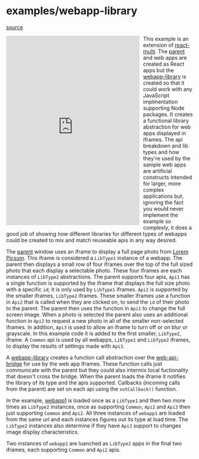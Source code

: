 # examples/webapp-library

[source](https://github.com/precor/web-api-bridge/tree/master/examples/webapp-library/)

<iframe src="https://precor.github.io/web-api-bridge/examples/react-multi/parent/build/" width="360" height="512" frameborder="0" style="float: left; margin-right: 10px" ></iframe>

This example is an extension of [react-multi](https://github.com/precor/web-api-bridge/tree/master/examples/react-multi/). The [parent](https://github.com/precor/web-api-bridge/tree/master/examples/webapp-library//webapp-library) and web apps are created as React apps but the [webapp-library](https://github.com/precor/web-api-bridge/tree/master/examples/webapp-library//webapp-library) is created so that it could work with any JavaScript implmentation supporting Node packages. It creates a functional library abstraction for web apps displayed in iframes. The api breakdown and lib types and how they're used by the sample web apps are artificial constructs intended for larger, more complex applications but, ignoring the fact you would never implement the example so complexly, it does a good job of showing how different libraries for different types of webapps could be created to mix and match reuseable apis in any way desired.

The [parent](https://github.com/precor/web-api-bridge/tree/master/examples/webapp-library//webapp-library) window uses an iframe to display a full page photo from [Lorem Picsum](https://picsum.photos/). This iframe is considered a `LibType1` instance of a webapp. The parent then displays a small row of four iframes over the top of the full sized photo that each display a selectable photo. These four iframes are each instances of `LibType2` abstractions. The parent supports four apis, `Api1` has a single function is supported by the iframe that displays the full size photo with a specific `id`; it is only used by `LibType1` iframes. `Api2` is supported by the smaller iframes, `LibType2` iframes. These smaller iframes use a function in `Api2` that is called when they are clicked on, to send the `id` of their photo to the parent. The parent then uses the function in `Api1` to change the full screen image. When a photo is selected the parent also uses an additional function in `Api2` to request a new photo in all of the smaller non-selected iframes. In addition, `Api3` is used to allow an iframe to turn off or on blur or grayscale. In this example code it is added to the first smaller, `LibType2`, iframe. A `Common` api is used by all webapps, `LibType1` and `LibType2` iframes, to display the results of settings made with `Api3`.

A [webapp-library](https://github.com/precor/web-api-bridge/tree/master/examples/webapp-library//webapp-library) creates a function call abstraction over the [web-api-bridge](https://github.com/precor/web-api-bridge) for use by the web app iframes. These function calls just communicate with the parent but they could also intermix local fuctionality that doesn't cross the bridge. When the parent loads the iframe it notifies the library of its type and the apis supported. Callbacks (incoming calls from the parent) are set on each api using the `setCallback()` function.

In the example, [webapp1](https://github.com/precor/web-api-bridge/tree/master/examples/webapp1) is loaded once as a `LibType1` and then two more times as `LibType2` instances, once as supporting `Common`, `Api2` and `Api3` then just supporting `Common` and `Api2`. All three instances of `webapp1` are loaded from the same url and each instances figures out its type at load time. The `LibType2` instances also determine if they have `Api3` support to changes image display characteristics.

Two instances of `webapp2` are luanched as `LibType2` apps in the final two iframes, each supporting `Common` and `Api2` apis.